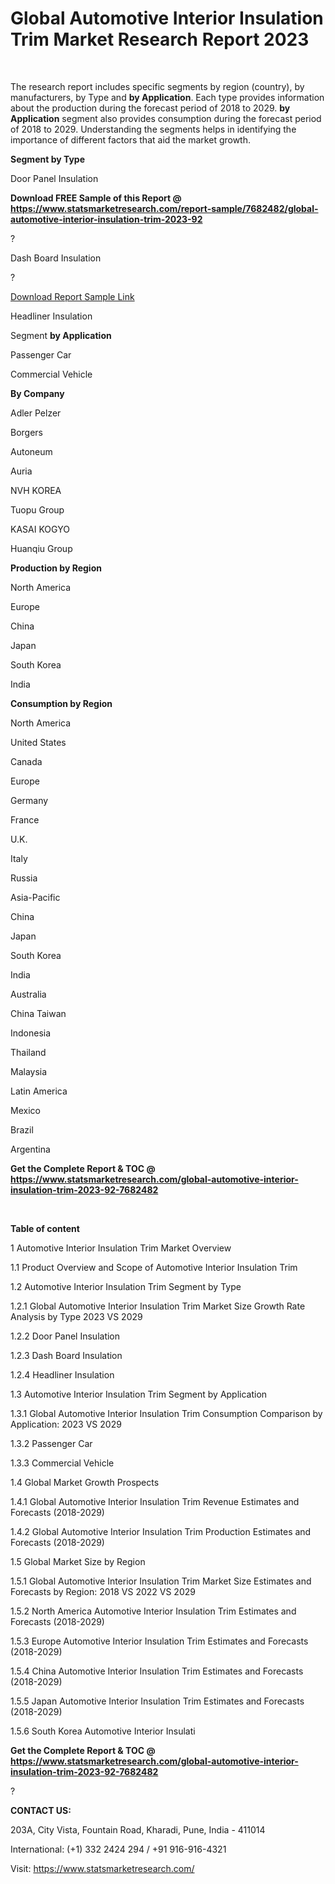 <h1>Global Automotive Interior Insulation Trim Market Research Report 2023</h1><br/><p>The research report includes specific segments by region (country), by manufacturers, by Type and <strong>by Application</strong>. Each type provides information about the production during the forecast period of 2018 to 2029. <strong>by Application</strong> segment also provides consumption during the forecast period of 2018 to 2029. Understanding the segments helps in identifying the importance of different factors that aid the market growth.</p>
 
 
 
 <p><strong>Segment by Type</strong></p>
 
 
 
 <p>Door Panel Insulation</p>
 
 
 
 <div><b>Download FREE Sample of this Report @ <a href="https://www.statsmarketresearch.com/download-free-sample/7682482/global-automotive-interior-insulation-trim-2023-92">https://www.statsmarketresearch.com/report-sample/7682482/global-automotive-interior-insulation-trim-2023-92</a></b></div>
 
 
 
 <p>? </p>
 
 
 
 <p>Dash Board Insulation</p>
 
 
 
 <p>? </p>
 
 
 
 <p><a href="https://www.statsmarketresearch.com/download-free-sample/7682482/global-automotive-interior-insulation-trim-2023-92">Download Report Sample Link</a></p>
 
 
 
 <p>Headliner Insulation</p>
 
 
 
 <p>Segment <strong>by Application</strong></p>
 
 
 
 <p>Passenger Car</p>
 
 
 
 <p>Commercial Vehicle</p>
 
 
 
 <p><strong>By Company</strong></p>
 
 
 
 <p>Adler Pelzer</p>
 
 
 
 <p>Borgers</p>
 
 
 
 <p>Autoneum</p>
 
 
 
 <p>Auria</p>
 
 
 
 <p>NVH KOREA</p>
 
 
 
 <p>Tuopu Group</p>
 
 
 
 <p>KASAI KOGYO</p>
 
 
 
 <p>Huanqiu Group</p>
 
 
 
 <p><strong>Production by Region</strong></p>
 
 
 
 <p>North America</p>
 
 
 
 <p>Europe</p>
 
 
 
 <p>China</p>
 
 
 
 <p>Japan</p>
 
 
 
 <p>South Korea</p>
 
 
 
 <p>India</p>
 
 
 
 <p><strong>Consumption by Region</strong></p>
 
 
 
 <p>North America</p>
 
 
 
 <p>United States</p>
 
 
 
 <p>Canada</p>
 
 
 
 <p>Europe</p>
 
 
 
 <p>Germany</p>
 
 
 
 <p>France</p>
 
 
 
 <p>U.K.</p>
 
 
 
 <p>Italy</p>
 
 
 
 <p>Russia</p>
 
 
 
 <p>Asia-Pacific</p>
 
 
 
 <p>China</p>
 
 
 
 <p>Japan</p>
 
 
 
 <p>South Korea</p>
 
 
 
 <p>India</p>
 
 
 
 <p>Australia</p>
 
 
 
 <p>China Taiwan</p>
 
 
 
 <p>Indonesia</p>
 
 
 
 <p>Thailand</p>
 
 
 
 <p>Malaysia</p>
 
 
 
 <p>Latin America</p>
 
 
 
 <p>Mexico</p>
 
 
 
 <p>Brazil</p>
 
 
 
 <p>Argentina</p>
 
 
 
 <div><b>Get the Complete Report & TOC @ <a href="https://www.statsmarketresearch.com/global-automotive-interior-insulation-trim-2023-92-7682482">https://www.statsmarketresearch.com/global-automotive-interior-insulation-trim-2023-92-7682482</a></b></div>
 
 
 
 <p><br />
 
 <b>Table of content</b></p>
 
 
 
 <p>1 Automotive Interior Insulation Trim Market Overview<br />
 
 1.1 Product Overview and Scope of Automotive Interior Insulation Trim<br />
 
 1.2 Automotive Interior Insulation Trim Segment by Type<br />
 
 1.2.1 Global Automotive Interior Insulation Trim Market Size Growth Rate Analysis by Type 2023 VS 2029<br />
 
 1.2.2 Door Panel Insulation<br />
 
 1.2.3 Dash Board Insulation<br />
 
 1.2.4 Headliner Insulation<br />
 
 1.3 Automotive Interior Insulation Trim Segment by Application<br />
 
 1.3.1 Global Automotive Interior Insulation Trim Consumption Comparison by Application: 2023 VS 2029<br />
 
 1.3.2 Passenger Car<br />
 
 1.3.3 Commercial Vehicle<br />
 
 1.4 Global Market Growth Prospects<br />
 
 1.4.1 Global Automotive Interior Insulation Trim Revenue Estimates and Forecasts (2018-2029)<br />
 
 1.4.2 Global Automotive Interior Insulation Trim Production Estimates and Forecasts (2018-2029)<br />
 
 1.5 Global Market Size by Region<br />
 
 1.5.1 Global Automotive Interior Insulation Trim Market Size Estimates and Forecasts by Region: 2018 VS 2022 VS 2029<br />
 
 1.5.2 North America Automotive Interior Insulation Trim Estimates and Forecasts (2018-2029)<br />
 
 1.5.3 Europe Automotive Interior Insulation Trim Estimates and Forecasts (2018-2029)<br />
 
 1.5.4 China Automotive Interior Insulation Trim Estimates and Forecasts (2018-2029)<br />
 
 1.5.5 Japan Automotive Interior Insulation Trim Estimates and Forecasts (2018-2029)<br />
 
 1.5.6 South Korea Automotive Interior Insulati</p>
 
 
 
 <div><b>Get the Complete Report & TOC @ <a href="https://www.statsmarketresearch.com/global-automotive-interior-insulation-trim-2023-92-7682482">https://www.statsmarketresearch.com/global-automotive-interior-insulation-trim-2023-92-7682482</a></b></div>
 
 
 
 <p>? </p>
 
 
 
 <p><b>CONTACT US:</b><br />
 
 203A, City Vista, Fountain Road, Kharadi, Pune, India - 411014<br />
 
 International: (+1) 332 2424 294 / +91 916-916-4321<br />
 
 Visit: <a href="https://www.statsmarketresearch.com/">https://www.statsmarketresearch.com/</a></p>